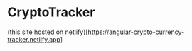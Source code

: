 # CryptoTracker

(this site hosted on netlify)[https://angular-crypto-currency-tracker.netlify.app]
